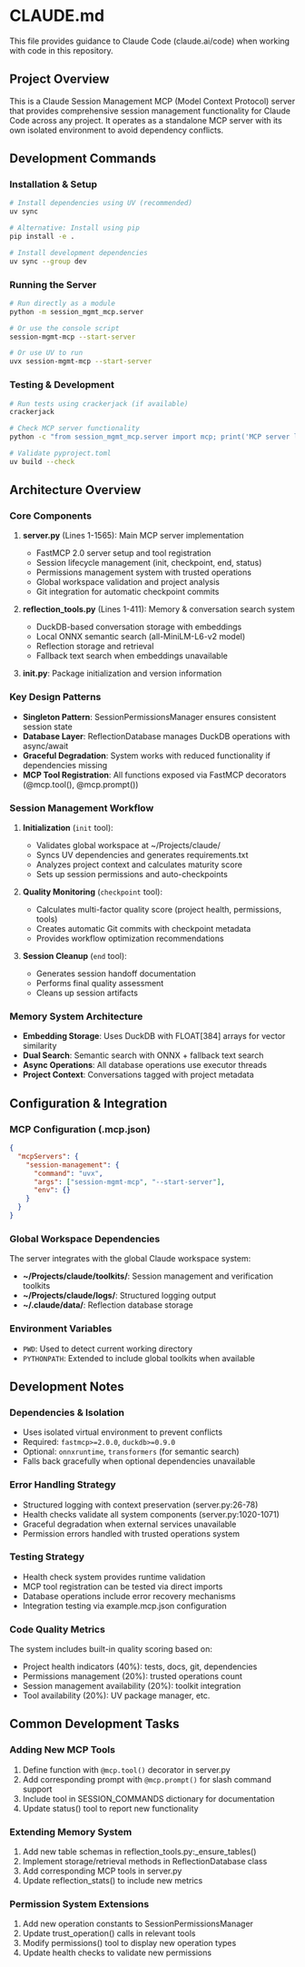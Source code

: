 # CLAUDE.md

This file provides guidance to Claude Code (claude.ai/code) when working with code in this repository.

## Project Overview

This is a Claude Session Management MCP (Model Context Protocol) server that provides comprehensive session management functionality for Claude Code across any project. It operates as a standalone MCP server with its own isolated environment to avoid dependency conflicts.

## Development Commands

### Installation & Setup
```bash
# Install dependencies using UV (recommended)
uv sync

# Alternative: Install using pip
pip install -e .

# Install development dependencies
uv sync --group dev
```

### Running the Server
```bash
# Run directly as a module
python -m session_mgmt_mcp.server

# Or use the console script
session-mgmt-mcp --start-server

# Or use UV to run
uvx session-mgmt-mcp --start-server
```

### Testing & Development
```bash
# Run tests using crackerjack (if available)
crackerjack

# Check MCP server functionality
python -c "from session_mgmt_mcp.server import mcp; print('MCP server loads successfully')"

# Validate pyproject.toml
uv build --check
```

## Architecture Overview

### Core Components

1. **server.py** (Lines 1-1565): Main MCP server implementation
   - FastMCP 2.0 server setup and tool registration
   - Session lifecycle management (init, checkpoint, end, status)
   - Permissions management system with trusted operations
   - Global workspace validation and project analysis
   - Git integration for automatic checkpoint commits

2. **reflection_tools.py** (Lines 1-411): Memory & conversation search system
   - DuckDB-based conversation storage with embeddings
   - Local ONNX semantic search (all-MiniLM-L6-v2 model)
   - Reflection storage and retrieval
   - Fallback text search when embeddings unavailable

3. **__init__.py**: Package initialization and version information

### Key Design Patterns

- **Singleton Pattern**: SessionPermissionsManager ensures consistent session state
- **Database Layer**: ReflectionDatabase manages DuckDB operations with async/await
- **Graceful Degradation**: System works with reduced functionality if dependencies missing
- **MCP Tool Registration**: All functions exposed via FastMCP decorators (@mcp.tool(), @mcp.prompt())

### Session Management Workflow

1. **Initialization** (`init` tool):
   - Validates global workspace at ~/Projects/claude/
   - Syncs UV dependencies and generates requirements.txt
   - Analyzes project context and calculates maturity score
   - Sets up session permissions and auto-checkpoints

2. **Quality Monitoring** (`checkpoint` tool):
   - Calculates multi-factor quality score (project health, permissions, tools)
   - Creates automatic Git commits with checkpoint metadata
   - Provides workflow optimization recommendations

3. **Session Cleanup** (`end` tool):
   - Generates session handoff documentation
   - Performs final quality assessment
   - Cleans up session artifacts

### Memory System Architecture

- **Embedding Storage**: Uses DuckDB with FLOAT[384] arrays for vector similarity
- **Dual Search**: Semantic search with ONNX + fallback text search
- **Async Operations**: All database operations use executor threads
- **Project Context**: Conversations tagged with project metadata

## Configuration & Integration

### MCP Configuration (.mcp.json)
```json
{
  "mcpServers": {
    "session-management": {
      "command": "uvx",
      "args": ["session-mgmt-mcp", "--start-server"],
      "env": {}
    }
  }
}
```

### Global Workspace Dependencies
The server integrates with the global Claude workspace system:
- **~/Projects/claude/toolkits/**: Session management and verification toolkits
- **~/Projects/claude/logs/**: Structured logging output
- **~/.claude/data/**: Reflection database storage

### Environment Variables
- `PWD`: Used to detect current working directory
- `PYTHONPATH`: Extended to include global toolkits when available

## Development Notes

### Dependencies & Isolation
- Uses isolated virtual environment to prevent conflicts
- Required: `fastmcp>=2.0.0`, `duckdb>=0.9.0`
- Optional: `onnxruntime`, `transformers` (for semantic search)
- Falls back gracefully when optional dependencies unavailable

### Error Handling Strategy
- Structured logging with context preservation (server.py:26-78)
- Health checks validate all system components (server.py:1020-1071)
- Graceful degradation when external services unavailable
- Permission errors handled with trusted operations system

### Testing Strategy
- Health check system provides runtime validation
- MCP tool registration can be tested via direct imports
- Database operations include error recovery mechanisms
- Integration testing via example.mcp.json configuration

### Code Quality Metrics
The system includes built-in quality scoring based on:
- Project health indicators (40%): tests, docs, git, dependencies
- Permissions management (20%): trusted operations count
- Session management availability (20%): toolkit integration
- Tool availability (20%): UV package manager, etc.

## Common Development Tasks

### Adding New MCP Tools
1. Define function with `@mcp.tool()` decorator in server.py
2. Add corresponding prompt with `@mcp.prompt()` for slash command support
3. Include tool in SESSION_COMMANDS dictionary for documentation
4. Update status() tool to report new functionality

### Extending Memory System
1. Add new table schemas in reflection_tools.py:_ensure_tables()
2. Implement storage/retrieval methods in ReflectionDatabase class
3. Add corresponding MCP tools in server.py
4. Update reflection_stats() to include new metrics

### Permission System Extensions
1. Add new operation constants to SessionPermissionsManager
2. Update trust_operation() calls in relevant tools
3. Modify permissions() tool to display new operation types
4. Update health checks to validate new permissions